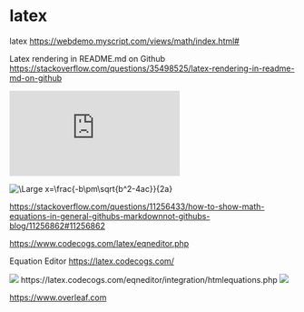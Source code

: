 # latex
latex
https://webdemo.myscript.com/views/math/index.html#


Latex rendering in README.md on Github
https://stackoverflow.com/questions/35498525/latex-rendering-in-readme-md-on-github

![equation](http://www.sciweavers.org/tex2img.php?eq=1%2Bsin%28mc%5E2%29&bc=White&fc=Black&im=jpg&fs=12&ff=arev&edit=)

<img src="https://latex.codecogs.com/svg.latex?\Large&space;x=\frac{-b\pm\sqrt{b^2-4ac}}{2a}" title="\Large x=\frac{-b\pm\sqrt{b^2-4ac}}{2a}" />


https://stackoverflow.com/questions/11256433/how-to-show-math-equations-in-general-githubs-markdownnot-githubs-blog/11256862#11256862


https://www.codecogs.com/latex/eqneditor.php




Equation Editor
https://latex.codecogs.com/

<img src="http://latex.codecogs.com/gif.latex?1+sin(x)" border="0"/>
https://latex.codecogs.com/eqneditor/integration/htmlequations.php
<img src="http://latex.codecogs.com/svg.latex?1+sin(x)" border="0"/>


https://www.overleaf.com
